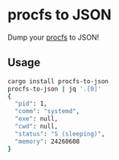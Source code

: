 # procfs to JSON

Dump your [procfs](https://docs.kernel.org/filesystems/proc.html) to JSON!

## Usage

```bash
cargo install procfs-to-json
procfs-to-json | jq '.[0]'
{
  "pid": 1,
  "comm": "systemd",
  "exe": null,
  "cwd": null,
  "status": "S (sleeping)",
  "memory": 24260608
}
```
